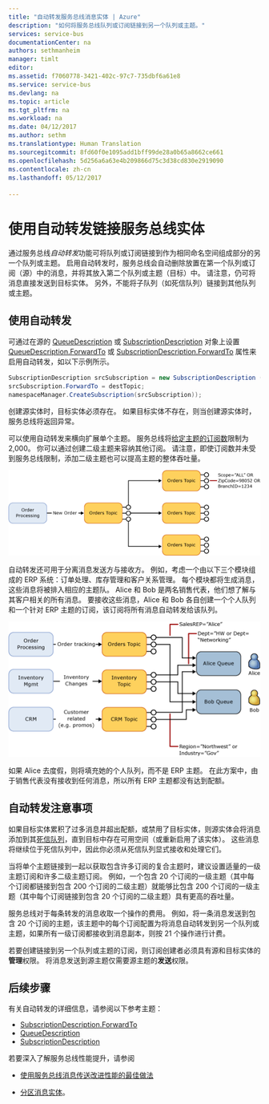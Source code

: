 ```yaml
---
title: "自动转发服务总线消息实体 | Azure"
description: "如何将服务总线队列或订阅链接到另一个队列或主题。"
services: service-bus
documentationCenter: na
authors: sethmanheim
manager: timlt
editor: 
ms.assetid: f7060778-3421-402c-97c7-735dbf6a61e8
ms.service: service-bus
ms.devlang: na
ms.topic: article
ms.tgt_pltfrm: na
ms.workload: na
ms.date: 04/12/2017
ms.author: sethm
ms.translationtype: Human Translation
ms.sourcegitcommit: 8fd60f0e1095add1bff99de28a0b65a8662ce661
ms.openlocfilehash: 5d256a6a63e4b209866d75c3d38cd830e2919090
ms.contentlocale: zh-cn
ms.lasthandoff: 05/12/2017

---
```

# <a name="chaining-service-bus-entities-with-auto-forwarding"></a>使用自动转发链接服务总线实体

通过服务总线*自动转发*功能可将队列或订阅链接到作为相同命名空间组成部分的另一个队列或主题。 启用自动转发时，服务总线会自动删除放置在第一个队列或订阅（源）中的消息，并将其放入第二个队列或主题（目标）中。 请注意，仍可将消息直接发送到目标实体。 另外，不能将子队列（如死信队列）链接到其他队列或主题。

## <a name="using-auto-forwarding"></a>使用自动转发
可通过在源的 [QueueDescription][QueueDescription] 或 [SubscriptionDescription][SubscriptionDescription] 对象上设置 [QueueDescription.ForwardTo][QueueDescription.ForwardTo] 或 [SubscriptionDescription.ForwardTo][SubscriptionDescription.ForwardTo] 属性来启用自动转发，如以下示例所示。

```csharp
SubscriptionDescription srcSubscription = new SubscriptionDescription (srcTopic, srcSubscriptionName);
srcSubscription.ForwardTo = destTopic;
namespaceManager.CreateSubscription(srcSubscription));
```

创建源实体时，目标实体必须存在。 如果目标实体不存在，则当创建源实体时，服务总线将返回异常。

可以使用自动转发来横向扩展单个主题。 服务总线将[给定主题的订阅数](./service-bus-quotas.md)限制为 2,000。 你可以通过创建二级主题来容纳其他订阅。 请注意，即使订阅数并未受到服务总线限制，添加二级主题也可以提高主题的整体吞吐量。

![自动转发方案][0]

自动转发还可用于分离消息发送方与接收方。 例如，考虑一个由以下三个模块组成的 ERP 系统：订单处理、库存管理和客户关系管理。 每个模块都将生成消息，这些消息将被排入相应的主题队。 Alice 和 Bob 是两名销售代表，他们想了解与其客户相关的所有消息。 要接收这些消息，Alice 和 Bob 各自创建一个个人队列和一个针对 ERP 主题的订阅，该订阅将所有消息自动转发给该队列。

![自动转发方案][1]

如果 Alice 去度假，则将填充她的个人队列，而不是 ERP 主题。 在此方案中，由于销售代表没有接收到任何消息，所以所有 ERP 主题都没有达到配额。

## <a name="auto-forwarding-considerations"></a>自动转发注意事项

如果目标实体累积了过多消息并超出配额，或禁用了目标实体，则源实体会将消息添加到其[死信队列](./service-bus-dead-letter-queues.md)，直到目标中存在可用空间（或重新启用了该实体）。 这些消息将继续位于死信队列中，因此你必须从死信队列显式接收和处理它们。

当将单个主题链接到一起以获取包含许多订阅的复合主题时，建议设置适量的一级主题订阅和许多二级主题订阅。 例如，一个包含 20 个订阅的一级主题（其中每个订阅都链接到包含 200 个订阅的二级主题）就能够比包含 200 个订阅的一级主题（其中每个订阅链接到包含 20 个订阅的二级主题）具有更高的吞吐量。

服务总线对于每条转发的消息收取一个操作的费用。 例如，将一条消息发送到包含 20 个订阅的主题，该主题中的每个订阅配置为将消息自动转发到另一个队列或主题，如果所有一级订阅都接收到消息副本，则按 21 个操作进行计费。

若要创建链接到另一个队列或主题的订阅，则订阅创建者必须具有源和目标实体的**管理**权限。 将消息发送到源主题仅需要源主题的**发送**权限。

## <a name="next-steps"></a>后续步骤

有关自动转发的详细信息，请参阅以下参考主题：

- [SubscriptionDescription.ForwardTo][]
- [QueueDescription][]
- [SubscriptionDescription][]

若要深入了解服务总线性能提升，请参阅 

- [使用服务总线消息传送改进性能的最佳做法](./service-bus-performance-improvements.md)
- [分区消息实体][Partitioned messaging entities]。

  [QueueDescription.ForwardTo]: https://docs.microsoft.com/dotnet/api/microsoft.servicebus.messaging.queuedescription#Microsoft_ServiceBus_Messaging_QueueDescription_ForwardTo
  [SubscriptionDescription.ForwardTo]: https://docs.microsoft.com/dotnet/api/microsoft.servicebus.messaging.subscriptiondescription#Microsoft_ServiceBus_Messaging_SubscriptionDescription_ForwardTo
  [QueueDescription]: https://docs.microsoft.com/dotnet/api/microsoft.servicebus.messaging.queuedescription
  [SubscriptionDescription]: https://docs.microsoft.com/dotnet/api/microsoft.servicebus.messaging.queuedescription
  [0]: ./media/service-bus-auto-forwarding/IC628631.gif
  [1]: ./media/service-bus-auto-forwarding/IC628632.gif
  [Partitioned messaging entities]: ./service-bus-partitioning.md
